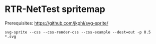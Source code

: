 RTR-NetTest spritemap
======

Prerequisites: https://github.com/jkphl/svg-sprite/

```
svg-sprite --css --css-render-css --css-example --dest=out -p 0.5  *.svg
```